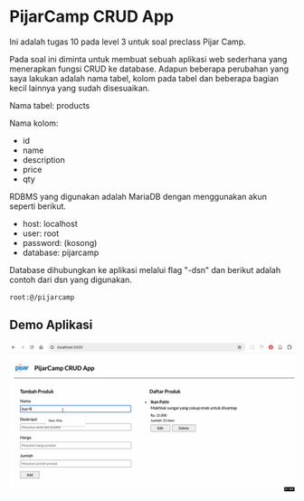 # PijarCamp CRUD App

Ini adalah tugas 10 pada level 3 untuk soal preclass Pijar Camp.

Pada soal ini diminta untuk membuat sebuah aplikasi web sederhana yang menerapkan fungsi CRUD ke database. Adapun beberapa perubahan yang saya lakukan adalah nama tabel, kolom pada tabel dan beberapa bagian kecil lainnya yang sudah disesuaikan.

Nama tabel: products

Nama kolom:

- id
- name
- description
- price
- qty

RDBMS yang digunakan adalah MariaDB dengan menggunakan akun seperti berikut.

- host: localhost
- user: root
- password: (kosong)
- database: pijarcamp

Database dihubungkan ke aplikasi melalui flag "-dsn" dan berikut adalah contoh dari dsn yang digunakan.

```
root:@/pijarcamp
```

## Demo Aplikasi

![Demo aplikasi](notes/demo.gif)
